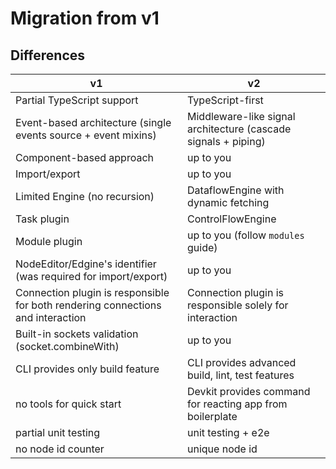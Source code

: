 # Migration from v1

## Differences

| v1                                                                              | v2                                                             |
| ------------------------------------------------------------------------------- | -------------------------------------------------------------- |
| Partial TypeScript support                                                      | TypeScript-first                                               |
| Event-based architecture (single events source + event mixins)                  | Middleware-like signal architecture (cascade signals + piping) |
| Component-based approach                                                        | up to you                                                      |
| Import/export                                                                   | up to you                                                      |
| Limited Engine (no recursion)                                                   | DataflowEngine with dynamic fetching                           |
| Task plugin                                                                     | ControlFlowEngine                                              |
| Module plugin                                                                   | up to you (follow `modules` guide)                             |
| NodeEditor/Edgine's identifier (was required for import/export)                 | up to you                                                      |
| Connection plugin is responsible for both rendering connections and interaction | Connection plugin is responsible solely for interaction        |
| Built-in sockets validation (socket.combineWith)                                | up to you                                                      |
| CLI provides only build feature                                                 | CLI provides advanced build, lint, test features               |
| no tools for quick start                                                        | Devkit provides command for reacting app from boilerplate      |
| partial unit testing                                                            | unit testing + e2e                                             |
| no node id counter                                                              |  unique node id                                                |

